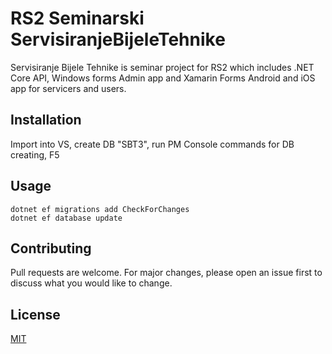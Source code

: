 # RS2 Seminarski ServisiranjeBijeleTehnike

Servisiranje Bijele Tehnike is seminar project for RS2 which includes .NET Core API, Windows forms Admin app and Xamarin Forms Android and iOS app for servicers and users.

## Installation

Import into VS, create DB "SBT3", run PM Console commands for DB creating, F5

## Usage

```
dotnet ef migrations add CheckForChanges
dotnet ef database update
```

## Contributing
Pull requests are welcome. For major changes, please open an issue first to discuss what you would like to change.

## License
[MIT](https://choosealicense.com/licenses/mit/)